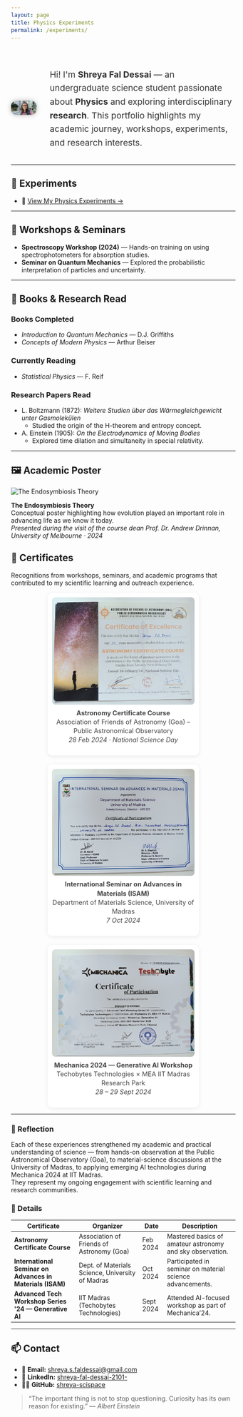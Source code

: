 ```yaml
---
layout: page
title: Physics Experiments
permalink: /experiments/
---
```


<!-- Profile section -->
<div style="display: flex; align-items: center; gap: 30px; margin-top: 40px;">

  <!-- Left-aligned photo -->
  <img src="profile.jpg" alt="Shreya Fal Dessai" 
       style="width: 280px; border-radius: 12px; box-shadow: 0 0 12px rgba(0,0,0,0.25); object-fit: cover;">

  <!-- About text -->
  <div>
    <p style="font-size: 1.2rem; line-height: 1.6; color: #333;">
      Hi! I'm <strong>Shreya Fal Dessai</strong> — an undergraduate science student passionate about 
      <strong>Physics</strong> and exploring interdisciplinary <strong>research</strong>.  
      This portfolio highlights my academic journey, workshops, experiments, and research interests.
    </p>
  </div>
</div>


---

## 🧪 Experiments
- 🔬 [View My Physics Experiments →](./experiments.md)


---

## 🧬 Workshops & Seminars
- **Spectroscopy Workshop (2024)** — Hands-on training on using spectrophotometers for absorption studies.  
- **Seminar on Quantum Mechanics** — Explored the probabilistic interpretation of particles and uncertainty.  

---

## 📖 Books & Research Read

### **Books Completed**
- *Introduction to Quantum Mechanics* — D.J. Griffiths  
- *Concepts of Modern Physics* — Arthur Beiser  

### **Currently Reading**
- *Statistical Physics* — F. Reif  

### **Research Papers Read**
- L. Boltzmann (1872): *Weitere Studien über das Wärmegleichgewicht unter Gasmolekülen*  
  - Studied the origin of the H-theorem and entropy concept.  
- A. Einstein (1905): *On the Electrodynamics of Moving Bodies*  
  - Explored time dilation and simultaneity in special relativity.  

---

## 🖼️ Academic Poster

![The Endosymbiosis Theory](images/Endosymbiosis.png)

**The Endosymbiosis Theory**  
Conceptual poster highlighting how evolution played an important role in advancing life as we know it today.  
*Presented during the visit of the course dean Prof. Dr. Andrew Drinnan, University of Melbourne · 2024*


## 🏅 Certificates

<p>Recognitions from workshops, seminars, and academic programs that contributed to my scientific learning and outreach experience.</p>

<style>
.certificate-gallery {
  display: flex;
  flex-wrap: wrap;
  justify-content: center;
  gap: 20px;
}
.certificate {
  text-align: center;
  width: 320px;
  background: #fff;
  border-radius: 10px;
  padding: 10px;
  box-shadow: 0 2px 10px rgba(0,0,0,0.08);
}
.certificate img {
  width: 100%;
  border-radius: 8px;
  transition: transform 0.2s ease-in-out;
}
.certificate img:hover {
  transform: scale(1.03);
}
.caption {
  font-size: 0.9rem;
  color: #444;
  margin-top: 6px;
  line-height: 1.4;
}
</style>

<div class="certificate-gallery">

  <!-- Astronomy Certificate -->
  <div class="certificate">
    <a href="images/Astronomy Certificate.png" target="_blank">
      <img src="images/Astronomy Certificate.png" alt="Astronomy Certificate Course">
    </a>
    <p class="caption">
      <strong>Astronomy Certificate Course</strong><br>
      Association of Friends of Astronomy (Goa) – Public Astronomical Observatory<br>
      <em>28 Feb 2024 · National Science Day</em>
    </p>
  </div>

  <!-- Materials Science Seminar Certificate -->
  <div class="certificate">
    <a href="images/Advances in Material science international conference.png" target="_blank">
      <img src="images/Advances in Material science international conference.png" alt="Materials Science Seminar Certificate">
    </a>
    <p class="caption">
      <strong>International Seminar on Advances in Materials (ISAM)</strong><br>
      Department of Materials Science, University of Madras<br>
      <em>7 Oct 2024</em>
    </p>
  </div>

  <!-- Mechanica Workshop Certificate -->
  <div class="certificate">
    <a href="images/Mechanica 2024 gen AI.png" target="_blank">
      <img src="images/Mechanica 2024 gen AI.png" alt="Mechanica 2024 Generative AI Workshop">
    </a>
    <p class="caption">
      <strong>Mechanica 2024 — Generative AI Workshop</strong><br>
      Techobytes Technologies × MEA IIT Madras Research Park<br>
      <em>28 – 29 Sept 2024</em>
    </p>
  </div>

</div>

---

### 📜 Reflection
Each of these experiences strengthened my academic and practical understanding of science — from hands-on observation at the Public Astronomical Observatory (Goa), to material-science discussions at the University of Madras, to applying emerging AI technologies during Mechanica 2024 at IIT Madras.  
They represent my ongoing engagement with scientific learning and research communities.


### 📜 Details

| Certificate | Organizer | Date | Description |
|--------------|------------|------|--------------|
| **Astronomy Certificate Course** | Association of Friends of Astronomy (Goa) | Feb 2024 | Mastered basics of amateur astronomy and sky observation. |
| **International Seminar on Advances in Materials (ISAM)** | Dept. of Materials Science, University of Madras | Oct 2024 | Participated in seminar on material science advancements. |
| **Advanced Tech Workshop Series '24 — Generative AI** | IIT Madras (Techobytes Technologies) | Sept 2024 | Attended AI-focused workshop as part of Mechanica’24. |


---

## 📫 Contact

- 📧 **Email:** [shreya.s.faldessai@gmail.com](mailto:shreya.s.faldessai@gmail.com)  
- 💼 **LinkedIn:** [shreya-fal-dessai-2101-](https://www.linkedin.com/in/shreya-fal-dessai-2101-/)  
- 🧑‍💻 **GitHub:** [shreya-scispace](https://github.com/shreya-scispace)






> “The important thing is not to stop questioning. Curiosity has its own reason for existing.” — *Albert Einstein*
